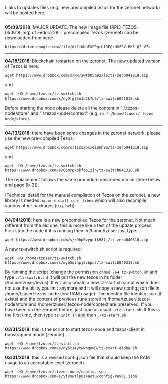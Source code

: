 
Links to updates files (e.g. new precompiled tezos for the zeronet network) will be posted here.

***
****05/09/2018****: MAJOR UPDATE. The new image file (RPI3-TEZOS-050618.img) of Fedora 28 + precompiled Tezos (zeronet) can be downloaded from here:

`https://drive.google.com/file/d/1fWNuEXEPgrUI3EQzHVZSV-BK5_QZ-V7s`



***
****04/18/2018****: Blockchain restarted on the zeronet. The new updated version of Tezos is here:

`wget https://www.dropbox.com/s/kw72wtb0vq92xl6/tz-zero041818.zip`

and 

`wget -NO /home/tzuser/tz-switch.sh https://www.dropbox.com/s/ey9fgl3n1a2k7p6/tz-switch041818.sh`

Before starting the node please delete all the content in "./.tezos-node/store" and "./.tezos-node/context" (e.g. `rm * /home/tzuser/.tezos-node/store`).

***
****04/13/2018****: there have been some changes in the zeronet network, please use the new pre-compiled Tezos: 

`wget https://www.dropbox.com/s/11s52oxxeip6h9u/tz-zero041318.zip`

and 

`wget -NO /home/tzuser/tz-switch.sh https://www.dropbox.com/s/66mrpkbkfoo1zin/tz-switch041318.sh`

The replacement follows the same procedure described earlier (here below and page [b-2]).

(Technical detail for the manual compilation of Tezos on the zeronet, a new library is needed: `opam install conf-libev` which will also recompile various other packages (e.g. lwt))

***
****04/04/2018****: here is a new precompiled Tezos for the zeronet. Not much different from the old one, this is more like a test of the update process. First stop the node if it is running then in /home/tzuser just type:

`wget https://www.dropbox.com/s/k9hp0vygufk987j/tz-zero040318.zip`


A new tz-switch.sh script is required:

`wget -NO /home/tzuser/tz-switch.sh https://www.dropbox.com/s/wyb5qihpj5vbpd7/tz-switch040318.sh`

By running the script (change the permission `chmod 764 tz-switch.sh` and type `./tz-switch.sh`) it will put the new tezos in its folder (/home/tzuser/tezos). It will also
create a new tz-start.sh script which does not use the utility cpulimit anymore and it will copy a new config.json file 
in /home/tzuser/.tezos-node (low RAM usage). The identity file identity.json (if exists) and the content of previous runs stored in /home/tzuser/.tezos-node/store and /home/tzuser/.tezos-node/context are preserved. If you have been on the zeronet before, just type as usual `./tz-start.sh`. If this is the first time, then type `tz-init.sh` and then `./tz-start.sh`.

***

****03/31/2018****: this is the script to start tezos-node and tezos-client in boostrapped mode (zeronet)

`wget -NO /home/tzuser/tz-start.sh https://www.dropbox.com/s/ny5t14ytwwhgow0/tz-start-alpha.sh`

****03/31/2018****: this is a revised config.json file that should keep the RAM usage to an acceptable level (zeronet).

`wget -NO /home/tzuser/.tezos-node/config.json https://www.dropbox.com/s/yfyowtlp6s4aotu/config-rev01.json`